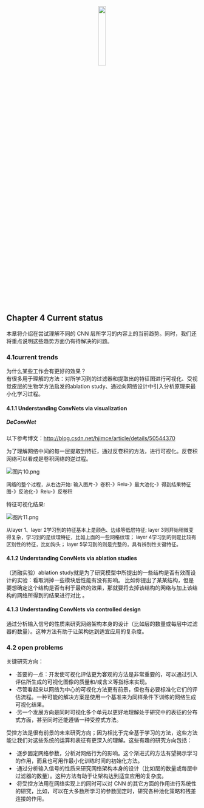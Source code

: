 <center><img src="https://s2.ax1x.com/2019/12/21/QvumPx.jpg" width="20%"></center>

## Chapter 4 Current status
本章将介绍在尝试理解不同的 CNN 层所学习的内容上的当前趋势。同时，我们还将重点说明这些趋势方面仍有待解决的问题。
### 4.1current trends
为什么某些工作会有更好的效果？\
有很多用于理解的方法：对所学习到的过滤器和提取出的特征图进行可视化、受视觉皮层的生物学方法启发的ablation study、通过向网络设计中引入分析原理来最小化学习过程。
#### 4.1.1 Understanding ConvNets via visualization
##### DeConvNet
以下参考博文：[http://blog.csdn.net/hjimce/article/details/50544370 ](http://blog.csdn.net/hjimce/article/details/50544370)

为了理解网络中间的每一层提取到特征，通过反卷积的方法，进行可视化。反卷积网络可以看成是卷积网络的逆过程。

![图片10.png](https://imgconvert.csdnimg.cn/aHR0cHM6Ly9pLmxvbGkubmV0LzIwMTkvMTEvMTIvWXA2dUlUYkNGYVc3SnpMLnBuZw?x-oss-process=image/format,png)

<font size=2>
网络的整个过程，从右边开始:
输入图片-》卷积-》Relu-》最大池化-》得到结果特征图-》反池化-》Relu-》反卷积</font>

特征可视化结果:

![图片11.png](https://imgconvert.csdnimg.cn/aHR0cHM6Ly9pLmxvbGkubmV0LzIwMTkvMTEvMTIvdVI2VU5pREZ4c3ZUNWFWLnBuZw?x-oss-process=image/format,png)

<font size=2>
从layer 1、layer 2学习到的特征基本上是颜色、边缘等低层特征;
layer 3则开始稍微变得复杂，学习到的是纹理特征，比如上面的一些网格纹理；
layer 4学习到的则是比较有区别性的特征，比如狗头；
layer 5学习到的则是完整的，具有辨别性关键特征。
</font>

#### 4.1.2 Understanding ConvNets via ablation studies
（消融实验）ablation study就是为了研究模型中所提出的一些结构是否有效而设计的实验：看取消掉一些模块后性能有没有影响。 比如你提出了某某结构，但是要想确定这个结构是否有利于最终的效果，那就要将去掉该结构的网络与加上该结构的网络所得到的结果进行对比 。

#### 4.1.3 Understanding ConvNets via controlled design
通过分析输入信号的性质来研究网络架构本身的设计（比如层的数量或每层中过滤器的数量）。这种方法有助于让架构达到适宜应用的复杂度。

### 4.2 open problems
关键研究方向：
* ·首要的一点：开发使可视化评估更为客观的方法是非常重要的，可以通过引入评估所生成的可视化图像的质量和/或含义等指标来实现。
* ·尽管看起来以网络为中心的可视化方法更有前景，但也有必要标准化它们的评估流程。一种可能的解决方案是使用一个基准来为同样条件下训练的网络生成可视化结果。
* ·另一个发展方向是同时可视化多个单元以更好地理解处于研究中的表征的分布式方面，甚至同时还能遵循一种受控式方法。

受控方法是很有前景的未来研究方向；因为相比于完全基于学习的方法，这些方法能让我们对这些系统的运算和表征有更深入的理解。这些有趣的研究方向包括：
* ·逐步固定网络参数，分析对网络行为的影响。这个渐进式的方法有望揭示学习的作用，而且也可用作最小化训练时间的初始化方法。
* ·通过分析输入信号的性质来研究网络架构本身的设计（比如层的数量或每层中过滤器的数量）。这种方法有助于让架构达到适宜应用的复杂度。
* ·将受控方法用在网络实现上的同时可以对 CNN 的其它方面的作用进行系统性的研究，比如，可以在大多数所学习的参数固定时，研究各种池化策略和残差连接的作用。
